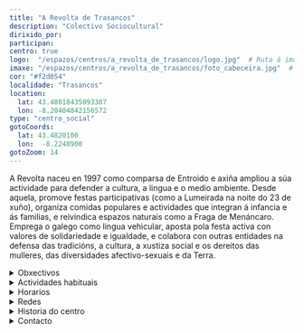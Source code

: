 ```yaml
---
title: "A Revolta de Trasancos"
description: "Colectivo Sociocultural"
dirixido_por: 
participan:
centro: true
logo:  "/espazos/centros/a_revolta_de_trasancos/logo.jpg"  # Ruta á imaxe do logo
imaxe: "/espazos/centros/a_revolta_de_trasancos/foto_cabeceira.jpg"  # Ruta á imaxe de fondo
cor: "#f2d054"
localidade: "Trasancos"
location:
  lat: 43.48018435093307
  lon: -8.20404842156572
type: "centro_social"
gotoCoords:
  lat: 43.4820100
  lon:  -8.2248900
gotoZoom: 14
---
```

A Revolta naceu en 1997 como comparsa de Entroido e axiña ampliou a súa actividade para defender a cultura, a lingua e o medio ambiente. Desde aquela, promove festas participativas (como a Lumeirada na noite do 23 de xuño), organiza comidas populares e actividades que integran á infancia e ás familias, e reivindica espazos naturais como a Fraga de Menáncaro. Emprega o galego como lingua vehicular, aposta pola festa activa con valores de solidariedade e igualdade, e colabora con outras entidades na defensa das tradicións, a cultura, a xustiza social e os dereitos das mulleres, das diversidades afectivo-sexuais e da Terra.

<details>
  <summary>Obxectivos</summary>
  <ul>
    <li>Obxectivo 1</li>
    <li>Obxectivo 2</li>
    <li>Obxectivo 3</li>
  </ul>
</details>

<details>
  <summary>Actividades habituais</summary>
  <p>No Centro Social organizamos unha ampla variedade de actividades:</p>
  <ul>
    <li>Talleres</li>
    <li>Charlas</li>
    <li>Proxeccións</li>
    <li>Xuntanzas</li>
  </ul>
</details>

<details>
  <summary>Horarios</summary>
  <p>Os horarios habituais do centro son os seguintes:</p>
  <ul>
    <li><strong>Luns a venres:</strong> 16:00 - 21:00.</li>
    <li><strong>Sábados:</strong> 10:00 - 14:00 e 16:00 - 20:00.</li>
    <li><strong>Domingos:</strong> Pechado, excepto para eventos programados.</li>
  </ul>
</details>

<details>
  <summary>Redes</summary>
  <p>Coñécenos a través de:</p>
  <ul>
    <li>Instragram</li>
    <li>Twiter/X</li>
    <li>Facebook</li>
    <li>Bluesky</li>
  </ul>
</details>

<details>
  <summary>Historia do centro</summary>
  <p></p>
</details>

<details>
  <summary>Contacto</summary>
  <p>Podes contactar connosco a través de:</p>
  <ul>
    <li>Email: contacto@email.com</li>
    <li>Teléfono: 111 111 111</li>
    <li>Enderezo: - </li>
  </ul>
</details>
